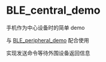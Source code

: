 # BLE_central_demo

手机作为中心设备时的简单 demo 

与 [BLE_peripheral_demo](https://github.com/tgz/BLE_peripheral_demo) 配合使用

实现发送命令等待外围设备返回信息
